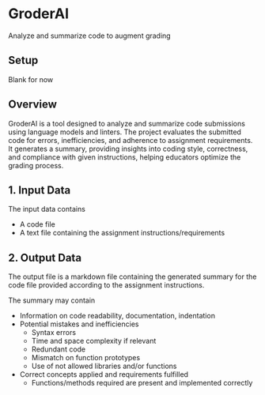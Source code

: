 # GroderAI
Analyze and summarize code to augment grading

## Setup

Blank for now

## Overview

GroderAI is a tool designed to analyze and summarize code submissions using language models and linters. The project evaluates the submitted code for errors, inefficiencies, and adherence to assignment requirements. It generates a summary, providing insights into coding style, correctness, and compliance with given instructions, helping educators optimize the grading process.

## 1. Input Data
The input data contains
- A code file
- A text file containing the assignment instructions/requirements

 ## 2. Output Data
 
 The output file is a markdown file containing the generated summary for the code file provided according to the assignment instructions.
 
 The summary may contain
 - Information on code readability, documentation, indentation
 - Potential mistakes and inefficiencies
   - Syntax errors
   - Time and space complexity if relevant
   - Redundant code
   - Mismatch on function prototypes
   - Use of not allowed libraries and/or functions
 - Correct concepts applied and requirements fulfilled
   - Functions/methods required are present and implemented correctly
